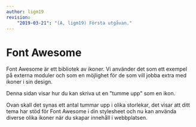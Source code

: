 ```yaml
---
author: ligm19
revision:
    "2019-03-21": "(A, ligm19) Första utgåvan."
---
```

Font Awesome
=========================

Font Awesome är ett bibliotek av ikoner. Vi använder det som ett exempel på externa moduler och som en möjlighet för de som vill jobba extra med ikoner i sin design.

Denna sidan visar hur du kan skriva ut en "tumme upp" som en ikon.

<i class="fas fa-thumbs-up fa-xs"></i>
<i class="fas fa-thumbs-up fa-sm"></i>
<i class="fas fa-thumbs-up fa-lg"></i>
<i class="fas fa-thumbs-up fa-2x"></i>
<i class="fas fa-thumbs-up fa-3x"></i>
<i class="fas fa-thumbs-up fa-5x"></i>
<i class="fas fa-thumbs-up fa-7x"></i>
<i class="fas fa-thumbs-up fa-10x"></i>

Ovan skall det synas ett antal tummar upp i olika storlekar, det visar att ditt tema har stöd för Font Awesome i din stylesheet och nu kan använda diverse olika ikoner när du skapar innehåll i webbplatsen.
